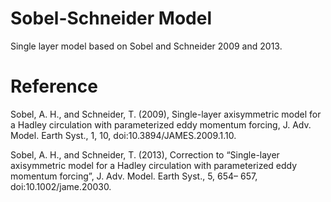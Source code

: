 # Sobel-Schneider Model

Single layer model based on Sobel and Schneider 2009 and 2013. 

# Reference

Sobel, A. H., and Schneider, T. (2009), Single-layer axisymmetric model for a Hadley circulation with parameterized eddy momentum forcing, J. Adv. Model. Earth Syst., 1, 10, doi:10.3894/JAMES.2009.1.10.

Sobel, A. H., and Schneider, T. (2013), Correction to “Single-layer axisymmetric model for a Hadley circulation with parameterized eddy momentum forcing”, J. Adv. Model. Earth Syst., 5, 654– 657, doi:10.1002/jame.20030.
